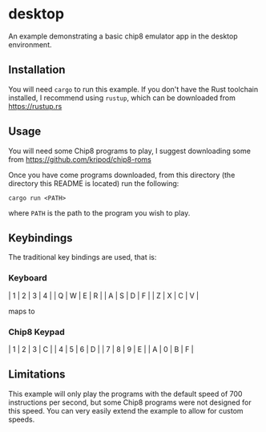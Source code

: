 # desktop

An example demonstrating a basic chip8 emulator app in the desktop environment.

## Installation

You will need `cargo` to run this example. If you don't have the Rust toolchain installed, I recommend using `rustup`,
which can be downloaded from <https://rustup.rs>

## Usage

You will need some Chip8 programs to play, I suggest downloading some from <https://github.com/kripod/chip8-roms>

Once you have come programs downloaded, from this directory (the directory this README is located) run the following:
```
cargo run <PATH>
```
where `PATH` is the path to the program you wish to play.

## Keybindings

The traditional key bindings are used, that is:

### Keyboard 
| 1 | 2 | 3 | 4 |
| Q | W | E | R |
| A | S | D | F |
| Z | X | C | V |

maps to

### Chip8 Keypad
| 1 | 2 | 3 | C |
| 4 | 5 | 6 | D |
| 7 | 8 | 9 | E |
| A | 0 | B | F |

## Limitations

This example will only play the programs with the default speed of 700 instructions per second, but some Chip8 programs
were not designed for this speed.
You can very easily extend the example to allow for custom speeds.
